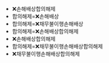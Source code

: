 - ❌손해배상합의해제
- 합의해제=❌손해배상
- 합의해제=❌채무불이행손해배상
- 합의해제=❌손해배상합의해제
- ❌손해배상합의해제
- 합의해제=❌채무불이행손해배상합의해제
- ❌채무불이행손해배상합의해제